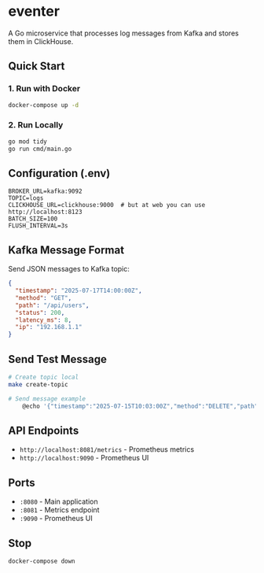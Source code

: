 # eventer
A Go microservice that processes log messages from Kafka and stores them in ClickHouse.

## Quick Start

### 1. Run with Docker
```bash
docker-compose up -d
```

### 2. Run Locally
```bash
go mod tidy
go run cmd/main.go
```

## Configuration (.env)
```env
BROKER_URL=kafka:9092
TOPIC=logs
CLICKHOUSE_URL=clickhouse:9000  # but at web you can use http://localhost:8123
BATCH_SIZE=100
FLUSH_INTERVAL=3s
```

## Kafka Message Format
Send JSON messages to Kafka topic:
```json
{
  "timestamp": "2025-07-17T14:00:00Z",
  "method": "GET",
  "path": "/api/users",
  "status": 200,
  "latency_ms": 8,
  "ip": "192.168.1.1"
}
```

## Send Test Message
```bash
# Create topic local
make create-topic

# Send message example
	@echo '{"timestamp":"2025-07-15T10:03:00Z","method":"DELETE","path":"/api/users/1","status":500,"latency_ms":1500,"ip":"192.168.1.103"}' | docker exec -i kafka-service-kafka-1 kafka-console-producer --topic logs --bootstrap-server localhost:9092
```

## API Endpoints
- `http://localhost:8081/metrics` - Prometheus metrics
- `http://localhost:9090` - Prometheus UI

## Ports
- `:8080` - Main application
- `:8081` - Metrics endpoint
- `:9090` - Prometheus UI

## Stop
```bash
docker-compose down
```
